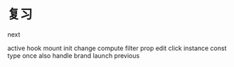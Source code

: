 # 复习

next

active
hook
mount
init
change
compute
filter
prop
edit
click
instance
const
type
once
also
handle
brand
launch
previous
